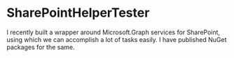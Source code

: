 # SharePointHelperTester
I recently built a wrapper around Microsoft.Graph services for SharePoint, using which we can accomplish a lot of tasks easily. I have published NuGet packages for the same.
